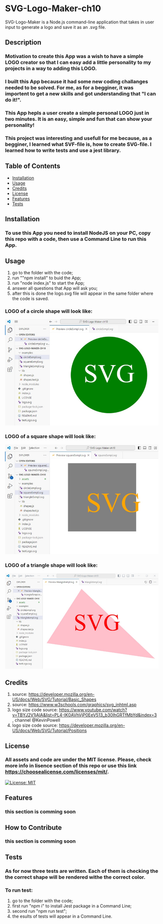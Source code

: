 # SVG-Logo-Maker-ch10
SVG-Logo-Maker is a Node.js command-line application that takes in user input to generate a logo and save it as an .svg file.

## Description
### Motivation to create this App was a wish to have a simple LOGO creator so that I can easy add a little personality to my projects in a way to adding this LOGO.
### I built this App because it had some new coding challanges needed to be solved. For me, as for a begginer, it was importent to get a new skills and got understanding that "I can do it!".
### This App hepls a user create a simple personal LOGO just in two minutes. It is an easy, simple and fun that can show your personality!
### This project was interesting and usefull for me because, as a begginer, I learned what SVF-file is, how to create SVG-file. I learned how to write tests and use a jest library.

## Table of Contents

- [Installation](#installation)
- [Usage](#usage)
- [Credits](#credits)
- [License](#license)
- [Features](#features)
- [Tests](#tests)

## Installation
### To use this App you need to install NodeJS on your PC, copy this repo with a code, then use a Command Line to run this App. 

## Usage
1. go to the folder with the code;
2. run ""npm install" to buid the App;
3. run "node index.js" to start the App;
4. answer all questions that App will ask you;
5. after this is done the logo.svg file will appear in the same folder where the code is saved.

### LOGO of a circle shape will look like:
![LOGO of a circle shape will look like:](https://github.com/MarynaMartseniuk/SVG-Logo-Maker-ch10/blob/main/assets/images/sircleExmpl.jpg)

### LOGO of a square shape will look like:
![LOGO of a square shape will look like:](https://github.com/MarynaMartseniuk/SVG-Logo-Maker-ch10/blob/main/assets/images/squareExmpl.jpg)

### LOGO of a triangle shape will look like:
![LOGO of a triangle shape will look like:](https://github.com/MarynaMartseniuk/SVG-Logo-Maker-ch10/blob/main/assets/images/triangleExmpl.jpg)
   
## Credits
1. source: https://developer.mozilla.org/en-US/docs/Web/SVG/Tutorial/Basic_Shapes
2. source: https://www.w3schools.com/graphics/svg_inhtml.asp
3. logo size code source: https://www.youtube.com/watch?v=TBYJ2V1jAlA&list=PL4-IK0AVhVjP0EeV513_b30lhGRTfMbYd&index=3 , channel @KevinPowell
4. logo size code source: https://developer.mozilla.org/en-US/docs/Web/SVG/Tutorial/Positions

## License
### All assets and code are under the MIT license. Please, check more info in lisence section of this repo or use this link https://choosealicense.com/licenses/mit/.
[![License: MIT](https://img.shields.io/badge/License-MIT-yellow.svg)](https://opensource.org/licenses/MIT)

## Features
### this section is comming soon

## How to Contribute
### this section is comming soon

## Tests
### As for now three tests are written. Each of them is checking the the correct shape will be rendered withe the correct color.
### To run test:
1. go to the folder with the code;
2. first run "npm i" to install Jest package in a Command Line;
3. second run "npm run test";
4. the esults of tests will appear in a Command Line.
